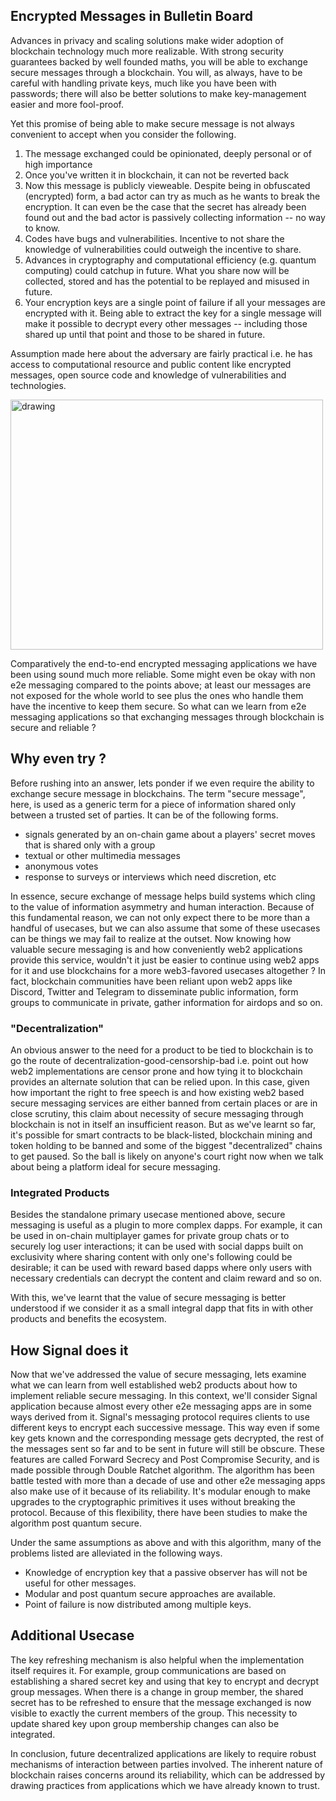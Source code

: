 ## Encrypted Messages in Bulletin Board
Advances in privacy and scaling solutions make wider adoption of blockchain technology much more realizable. With strong security guarantees backed by well founded maths, you will be able to exchange secure messages through a blockchain. You will, as always, have to be careful with handling private keys, much like you have been with passwords; there will also be better solutions to make key-management easier and more fool-proof. 

Yet this promise of being able to make secure message is not always convenient to accept when you consider the following.
1. The message exchanged could be opinionated, deeply personal or of high importance
2. Once you've written it in blockchain, it can not be reverted back
3. Now this message is publicly vieweable. Despite being in obfuscated (encrypted) form, a bad actor can try as much as he wants to break the encryption. It can even be the case that the secret has already been found out and the bad actor is passively collecting information -- no way to know.
4. Codes have bugs and vulnerabilities. Incentive to not share the knowledge of vulnerabilities could outweigh the incentive to share. 
5. Advances in cryptography and computational efficiency (e.g. quantum computing) could catchup in future. What you share now will be collected, stored and has the potential to be replayed and misused in future.
6. Your encryption keys are a single point of failure if all your messages are encrypted with it. Being able to extract the key for a single message will make it possible to decrypt every other messages -- including those shared up until that point and those to be shared in future. 

Assumption made here about the adversary are fairly practical i.e. he has access to computational resource and public content like encrypted messages, open source code and knowledge of vulnerabilities and technologies.

<img src="https://poorlydrawnlines.com/wp-content/uploads/2023/01/Interviewing_Bird.png" alt="drawing" width="500" height="400"/> 

Comparatively the end-to-end encrypted messaging applications we have been using sound much more reliable. Some might even be okay with non e2e messaging compared to the points above; at least our messages are not exposed for the whole world to see plus the ones who handle them have the incentive to keep them secure. So what can we learn from e2e messaging applications so that exchanging messages through blockchain is secure and reliable ?

## Why even try ?
Before rushing into an answer, lets ponder if we even require the ability to exchange secure message in blockchains. The term "secure message", here, is used as a generic term for a piece of information shared only between a trusted set of parties. It can be of the following forms.
- signals generated by an on-chain game about a players' secret moves that is shared only with a group
- textual or other multimedia messages 
- anonymous votes 
- response to surveys or interviews which need discretion, etc

In essence, secure exchange of message helps build systems which cling to the value of information asymmetry and human interaction. Because of this fundamental reason, we can not only expect there to be more than a handful of usecases, but we can also assume that some of these usecases can be things we may fail to realize at the outset. Now knowing how valuable secure messaging is and how conveniently web2 applications provide this service, wouldn't it just be easier to continue using web2 apps for it and use blockchains for a more web3-favored usecases altogether ? In fact, blockchain communities have been reliant upon web2 apps like Discord, Twitter and Telegram to disseminate public information, form groups to communicate in private, gather information for airdops and so on.

### "Decentralization" 
An obvious answer to the need for a product to be tied to blockchain is to go the route of decentralization-good-censorship-bad i.e. point out how web2 implementations are censor prone and how tying it to blockchain provides an alternate solution that can be relied upon. In this case, given how important the right to free speech is and how existing web2 based secure messaging services are either banned from certain places or are in close scrutiny, this claim about necessity of secure messaging through blockchain is not in itself an insufficient reason. But as we've learnt so far, it's possible for smart contracts to be black-listed, blockchain mining and token holding to be banned and some of the biggest "decentralized" chains to get paused. So the ball is likely on anyone's court right now when we talk about being a platform ideal for secure messaging.

### Integrated Products
Besides the standalone primary usecase mentioned above, secure messaging is useful as a plugin to more complex dapps. For example, it can be used in on-chain multiplayer games for private group chats or to securely log user interactions; it can be used with social dapps built on exclusivity where sharing content with only one's following could be desirable; it can be used with reward based dapps where only users with necessary credentials can decrypt the content and claim reward and so on.


With this, we've learnt that the value of secure messaging is better understood if we consider it as a small integral dapp that fits in with other products and benefits the ecosystem.


## How Signal does it
Now that we've addressed the value of secure messaging, lets examine what we can learn from well established web2 products about how to implement reliable secure messaging. In this context, we'll consider Signal application because almost every other e2e messaging apps are in some ways derived from it.
Signal's messaging protocol requires clients to use different keys to encrypt each successive message. This way even if some key gets known and the corresponding message gets decrypted, the rest of the messages sent so far and to be sent in future will still be obscure. These features are called Forward Secrecy and Post Compromise Security, and is made possible through Double Ratchet algorithm. The algorithm has been battle tested with more than a decade of use and other e2e messaging apps also make use of it because of its reliability. It's modular enough to make upgrades to the cryptographic primitives it uses without breaking the protocol. Because of this flexibility, there have been studies to make the algorithm post quantum secure.

Under the same assumptions as above and with this algorithm, many of the problems listed are alleviated in the following ways.
- Knowledge of encryption key that a passive observer has will not be useful for other messages.
- Modular and post quantum secure approaches are available.
- Point of failure is now distributed among multiple keys.


## Additional Usecase
The key refreshing mechanism is also helpful when the implementation itself requires it. For example, group communications are based on establishing a shared secret key and using that key to encrypt and decrypt group messages. When there is a change in group member, the shared secret has to be refreshed to ensure that the message exchanged is now visible to exactly the current members of the group. This necessity to update shared key upon group membership changes can also be integrated.

In conclusion, future decentralized applications are likely to require robust mechanisms of interaction between parties involved. The inherent nature of blockchain raises concerns around its reliability, which can be addressed by drawing practices from applications which we have already known to trust.